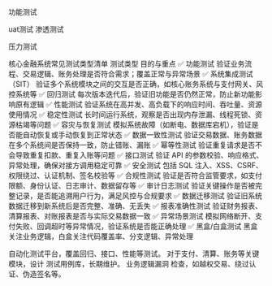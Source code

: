 

功能测试

uat测试
渗透测试


压力测试


核心金融系统常见测试类型清单
测试类型	目的与重点
✅ 功能测试	验证业务流程、交易逻辑、账务处理是否符合需求；覆盖正常与异常场景
✅ 系统集成测试（SIT）	验证多个系统模块之间的交互是否正确，如核心账务系统与支付网关、风控系统等
✅ 回归测试	每次版本迭代后，验证旧功能是否仍然正常，防止新功能影响原有逻辑
✅ 性能测试	验证系统在高并发、高负载下的响应时间、吞吐量、资源使用情况
✅ 稳定性测试	长时间运行系统，观察是否出现内存泄漏、线程死锁、资源枯竭等问题
✅ 容灾与恢复测试	模拟系统故障（如断电、数据库宕机），验证是否能自动恢复或手动恢复到正常状态
✅ 数据一致性测试	验证交易数据、账务数据在多个系统间是否保持一致，防止错账、漏账
✅ 幂等性测试	验证重复请求是否不会导致重复扣款、重复入账等问题
✅ 接口测试	验证 API 的参数校验、响应格式、异常处理，确保对接方调用稳定可靠
✅ 安全测试	包括 SQL 注入、XSS、CSRF、权限绕过、认证机制、签名校验等
✅ 合规性测试	验证是否符合监管要求，如支付限额、身份认证、日志审计、数据留存等
✅ 审计日志测试	验证关键操作是否被完整记录，是否能追溯用户行为，满足风控与合规要求
✅ 数据迁移测试	验证旧系统数据迁移到新系统后是否完整、准确、无丢失
✅ 报表准确性测试	验证财务报表、清算报表、对账报表是否与实际交易数据一致
✅ 异常场景测试	模拟网络断开、支付失败、回调超时等异常情况，验证系统是否能正确处理
✅ 黑盒/白盒测试	黑盒关注业务逻辑，白盒关注代码覆盖率、分支逻辑、异常处理



自动化测试平台，覆盖回归、接口、性能等测试。
对于支付、清算、账务等关键模块，设计 测试用例库，长期维护。
业务逻辑漏洞 检查，如越权交易、绕过认证、伪造签名等。